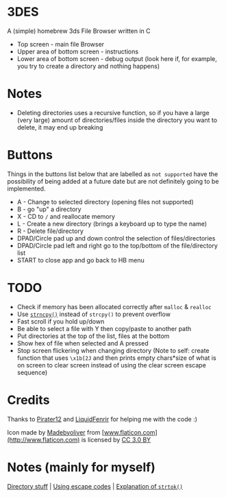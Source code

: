# 3DES
A (simple) homebrew 3ds File Browser written in C

 - Top screen - main file Browser
 - Upper area of bottom screen - instructions
 - Lower area of bottom screen - debug output (look here if, for example, you try
to create a directory and nothing happens)

# Notes
- Deleting directories uses a recursive function, so if you have a large (very large)
amount of directories/files inside the directory you want to delete, it may end up
breaking

# Buttons
Things in the buttons list below that are labelled as `not supported` have the
possibility of being added at a future date but are not definitely going to be implemented.

- A - Change to selected directory (opening files not supported)
- B - go "up" a directory
- X - CD to `/` and reallocate memory
- L - Create a new directory (brings a keyboard up to type the name)
- R - Delete file/directory
- DPAD/Circle pad up and down control the selection of files/directories
- DPAD/Circle pad left and right go to the top/bottom of the file/directory list
- START to close app and go back to HB menu

# TODO
- Check if memory has been allocated correctly after `malloc` & `realloc`
- Use [`strncpy()`](https://www.tutorialspoint.com/c_standard_library/c_function_strncpy.htm) instead of `strcpy()` to prevent overflow
- Fast scroll if you hold up/down
- Be able to select a file with Y then copy/paste to another path
- Put directories at the top of the list, files at the bottom
- Show hex of file when selected and A pressed
- Stop screen flickering when changing directory (Note to self: create function that
  uses `\x1b[2J` and then prints empty chars*size of what is on screen to clear screen
  instead of using the clear screen escape sequence)

# Credits
Thanks to [Pirater12](https://github.com/Pirater12) and [LiquidFenrir](https://github.com/LiquidFenrir) for helping me
with the code :)

Icon made by [Madebyoliver](http://www.flaticon.com/authors/madebyoliver) from [www.flaticon.com](http://www.flaticon.com) is licensed by [CC 3.0 BY](http://creativecommons.org/licenses/by/3.0/)

# Notes (mainly for myself)
[Directory stuff](https://www.gnu.org/software/libc/manual/html_node/Directory-Entries.html) | [Using escape codes](https://smealum.github.io/ctrulib/graphics_2printing_2colored-text_2source_2main_8c-example.html#a1) | [Explanation of `strtok()`](http://stackoverflow.com/a/3890186)
